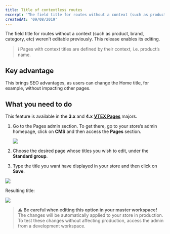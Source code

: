 ```yaml
---
title: Title of contextless routes
excerpt: 'The field title for routes without a context (such as product, brand, category, etc) weren’t editable previously. This release enables its editing.'
createdAt: '09/08/2019'
---
```


The field title for routes without a context (such as product, brand, category, etc) weren’t editable previously. This release enables its editing.

> ℹ️ Pages with context titles are defined by their context, i.e. product’s name.

## Key advantage

This brings SEO advantages, as users can change the Home title, for example, without impacting other pages.

## What you need to do

This feature is available in the **3.x** and **4.x** [**VTEX Pages**](https://github.com/vtex-apps/admin-pages) majors.

1. Go to the Pages admin section. To get there, go to your store’s admin homepage, click on **CMS** and then access the **Pages** section.

   ![](https://user-images.githubusercontent.com/12139385/62791754-3221f580-baa4-11e9-91ef-7254c201c290.png)

2. Choose the desired page whose titles you wish to edit, under the **Standard group**.
3. Type the title you want have displayed in your store and then click on **Save**.

![](https://user-images.githubusercontent.com/12139385/62793723-9fd02080-baa8-11e9-9c44-b1126388dab8.png)

Resulting title:

![](https://user-images.githubusercontent.com/12139385/62793775-c9894780-baa8-11e9-885d-78f55fb12b9a.png)

> ⚠️ **Be careful when editing this option in your master workspace!** The changes will be automatically applied to your store in production. To test these changes without affecting production, access the admin from a development workspace.
